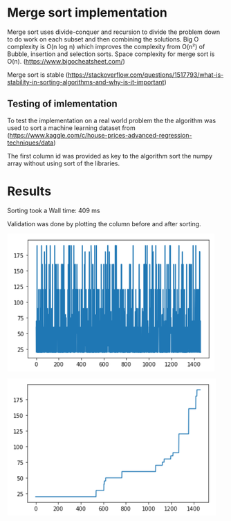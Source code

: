 # Merge sort implementation

Merge sort uses divide-conquer and recursion to divide the problem down to do work on each subset and then combining the solutions. Big O complexity is O(n log n) which improves the complexity from O(n²) of Bubble, insertion and selection sorts. Space complexity for merge sort is O(n). (https://www.bigocheatsheet.com/)

Merge sort is stable (https://stackoverflow.com/questions/1517793/what-is-stability-in-sorting-algorithms-and-why-is-it-important)

## Testing of imlementation

To test the implementation on a real world problem the the algorithm was used to sort a machine learning dataset from (https://www.kaggle.com/c/house-prices-advanced-regression-techniques/data)

The first column id was provided as key to the algorithm sort the numpy array without using sort of the libraries.

# Results

Sorting took a Wall time: 409 ms

Validation was done by plotting the column before and after sorting.

![](images/sort1.png)

![](images/sort2.png)